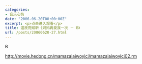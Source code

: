 ```yaml
---
categories:
- 音乐心情
date: "2006-06-20T00:00:00Z"
excerpt: <p>点击进入观看</p>
title: 温故而知新《妈妈再爱我一次 － B》
url: /posts/20060620-27.html
---
```

B

http://movie.hedong.cn/mamazaiaiwoyici/mamazaiaiwoyici02.rm
